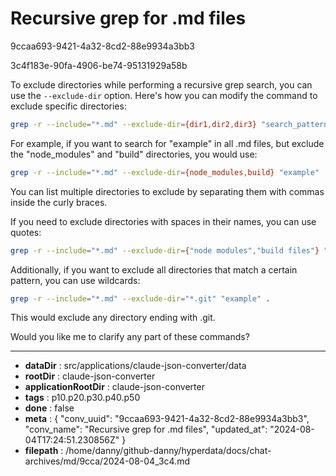 # Recursive grep for .md files

9ccaa693-9421-4a32-8cd2-88e9934a3bb3

3c4f183e-90fa-4906-be74-95131929a58b

 To exclude directories while performing a recursive grep search, you can use the `--exclude-dir` option. Here's how you can modify the command to exclude specific directories:

```bash
grep -r --include="*.md" --exclude-dir={dir1,dir2,dir3} "search_pattern" /path/to/search
```

For example, if you want to search for "example" in all .md files, but exclude the "node_modules" and "build" directories, you would use:

```bash
grep -r --include="*.md" --exclude-dir={node_modules,build} "example" .
```

You can list multiple directories to exclude by separating them with commas inside the curly braces.

If you need to exclude directories with spaces in their names, you can use quotes:

```bash
grep -r --include="*.md" --exclude-dir={"node modules","build files"} "example" .
```

Additionally, if you want to exclude all directories that match a certain pattern, you can use wildcards:

```bash
grep -r --include="*.md" --exclude-dir="*.git" "example" .
```

This would exclude any directory ending with .git.

Would you like me to clarify any part of these commands?

---

* **dataDir** : src/applications/claude-json-converter/data
* **rootDir** : claude-json-converter
* **applicationRootDir** : claude-json-converter
* **tags** : p10.p20.p30.p40.p50
* **done** : false
* **meta** : {
  "conv_uuid": "9ccaa693-9421-4a32-8cd2-88e9934a3bb3",
  "conv_name": "Recursive grep for .md files",
  "updated_at": "2024-08-04T17:24:51.230856Z"
}
* **filepath** : /home/danny/github-danny/hyperdata/docs/chat-archives/md/9cca/2024-08-04_3c4.md